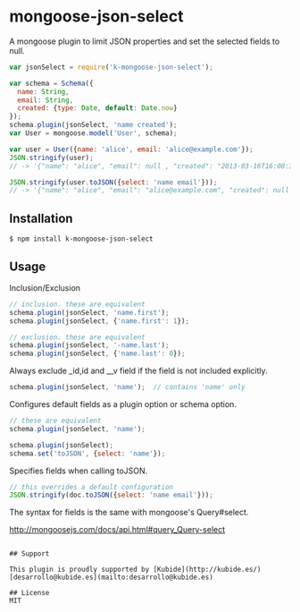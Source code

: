 # mongoose-json-select

A mongoose plugin to limit JSON properties and set the selected fields to null.

```js
var jsonSelect = require('k-mongoose-json-select');

var schema = Schema({
  name: String,
  email: String,
  created: {type: Date, default: Date.now}
});
schema.plugin(jsonSelect, 'name created');
var User = mongoose.model('User', schema);

var user = User({name: 'alice', email: 'alice@example.com'});
JSON.stringify(user);
// -> '{"name": "alice", "email": null , "created": "2013-03-16T16:08:38.065Z"}'

JSON.stringify(user.toJSON({select: 'name email'}));
// -> '{"name": "alice", "email": "alice@example.com", "created": null }'
```

## Installation
    $ npm install k-mongoose-json-select

## Usage
Inclusion/Exclusion
```js
// inclusion. these are equivalent
schema.plugin(jsonSelect, 'name.first');
schema.plugin(jsonSelect, {'name.first': 1});

// exclusion. these are equivalent
schema.plugin(jsonSelect, '-name.last');
schema.plugin(jsonSelect, {'name.last': 0});
```

Always exclude _id,id and __v field if the field is not included explicitly.
```js
schema.plugin(jsonSelect, 'name');  // contains 'name' only
```

Configures default fields as a plugin option or schema option.
```js
// these are equivalent
schema.plugin(jsonSelect, 'name');

schema.plugin(jsonSelect);
schema.set('toJSON', {select: 'name'});
```

Specifies fields when calling toJSON.
```js
// this overrides a default configuration
JSON.stringify(doc.toJSON({select: 'name email'}));
```

The syntax for fields is the same with mongoose's Query#select.

http://mongoosejs.com/docs/api.html#query_Query-select
```

## Support

This plugin is proudly supported by [Kubide](http://kubide.es/) [desarrollo@kubide.es](mailto:desarrollo@kubide.es)

## License
MIT

